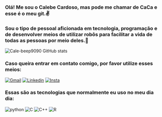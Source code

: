 ### Olá! Me sou o Calebe Cardoso, mas pode me chamar de CaCa e esse é o meu git.✌️

### Sou o tipo de pessoal aficionada em tecnologia, programação e de desenvolver meios de utilizar robôs para facilitar a vida de todas as pessoas por meio deles.🤖

![Cale-beep9090 GitHub stats](https://github-readme-stats.vercel.app/api?username=Cale-beep9090&show_icons=true&theme=radical)

### Caso queira entrar em contato comigo, por favor utilize esses meios:
[![Gmail](https://img.shields.io/badge/Gmail-D14836?style=for-the-badge&logo=gmail&logoColor=white)]()
[![Linkedin](https://img.shields.io/badge/LinkedIn-0077B5?style=for-the-badge&logo=linkedin&logoColor=white)](www.linkedin.com/in/calebe-cardoso-de-aragão-639367235)
[![Insta](https://img.shields.io/badge/Instagram-E4405F?style=for-the-badge&logo=instagram&logoColor=white)](https://www.instagram.com/caca_car17/)

### Essas são as tecnologias que normalmente eu uso no meu dia dia:

<div style= "display: inline_block">
    <img align="center" alt="python" src="https://img.shields.io/badge/Python-14354C?style=for-the-badge&logo=python&logoColor=white" />
    <img align="center" alt="C" src="https://img.shields.io/badge/C-00599C?style=for-the-badge&logo=c&logoColor=white" />
    <img align="center" alt="C++" src="https://img.shields.io/badge/C%2B%2B-00599C?style=for-the-badge&logo=c%2B%2B&logoColor=white" />
    <img align="center" alt="R" src="https://img.shields.io/badge/R-276DC3?style=for-the-badge&logo=r&logoColor=white" />
</div>



